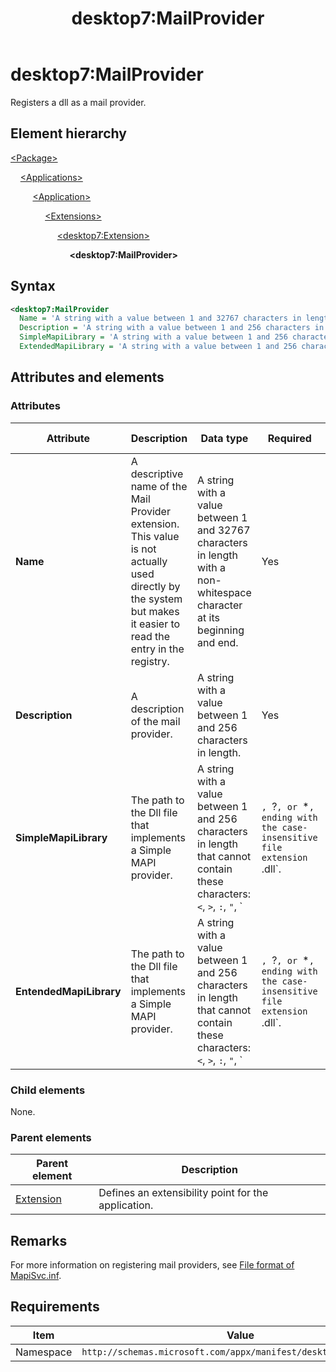 ﻿---
title: desktop7:MailProvider
description: Registers a dll as a mail provider.
ms.date: 10/15/2021
ms.topic: reference
keywords: windows 10, uwp, schema, manifest, desktop, extension 
ms.custom: 19H1
---

# desktop7:MailProvider

Registers a dll as a mail provider.

## Element hierarchy

[\<Package\>](element-package.md)

&nbsp;&nbsp;&nbsp;&nbsp;[\<Applications\>](element-applications.md)

&nbsp;&nbsp;&nbsp;&nbsp; &nbsp;&nbsp;&nbsp;&nbsp;[\<Application\>](element-application.md)

&nbsp;&nbsp;&nbsp;&nbsp; &nbsp;&nbsp;&nbsp;&nbsp; &nbsp;&nbsp;&nbsp;&nbsp;[\<Extensions\>](element-1-extensions.md)

&nbsp;&nbsp;&nbsp;&nbsp; &nbsp;&nbsp;&nbsp;&nbsp; &nbsp;&nbsp;&nbsp;&nbsp; &nbsp;&nbsp;&nbsp;&nbsp;[\<desktop7:Extension\>](element-desktop7-extension.md)

&nbsp;&nbsp;&nbsp;&nbsp; &nbsp;&nbsp;&nbsp;&nbsp; &nbsp;&nbsp;&nbsp;&nbsp; &nbsp;&nbsp;&nbsp;&nbsp; &nbsp;&nbsp;&nbsp;&nbsp;**\<desktop7:MailProvider\>**

## Syntax

```xml
<desktop7:MailProvider
  Name = 'A string with a value between 1 and 32767 characters in length with a non-whitespace character at its beginning and end.'
  Description = 'A string with a value between 1 and 256 characters in length.'
  SimpleMapiLibrary = 'A string with a value between 1 and 256 characters in length that cannot contain these characters: <, >, :, ", |, ?, or *, ending with the case-insensitive file extension ".dll".' 
  ExtendedMapiLibrary = 'A string with a value between 1 and 256 characters in length that cannot contain these characters: <, >, :, ", |, ?, or *, ending with the case-insensitive file extension ".dll".' />
```

## Attributes and elements

### Attributes

| Attribute | Description | Data type | Required | Default value |
|-|-|-|-|-|
| **Name** | A descriptive name of the Mail Provider extension. This value is not actually used directly by the system but makes it easier to read the entry in the registry. | A string with a value between 1 and 32767 characters in length with a non-whitespace character at its beginning and end. | Yes |  |
| **Description** | A description of the mail provider. | A string with a value between 1 and 256 characters in length. | Yes |  |
| **SimpleMapiLibrary** | The path to the Dll file that implements a Simple MAPI provider. | A string with a value between 1 and 256 characters in length that cannot contain these characters: `<`, `>`, `:`, `"`, `|`, `?`, or `*`, ending with the case-insensitive file extension `.dll`. | Yes |  |
| **EntendedMapiLibrary** | The path to the Dll file that implements a Simple MAPI provider. | A string with a value between 1 and 256 characters in length that cannot contain these characters: `<`, `>`, `:`, `"`, `|`, `?`, or `*`, ending with the case-insensitive file extension `.dll`. | Yes |  |

### Child elements

None.

### Parent elements

| Parent element | Description |
|-|-|
| [Extension](element-desktop7-extension.md) | Defines an extensibility point for the application. |  

## Remarks

For more information on registering mail providers, see [File format of MapiSvc.inf](/office/client-developer/outlook/mapi/file-format-of-mapisvc-inf).

## Requirements

| Item  | Value  |
|--|--|
| Namespace | `http://schemas.microsoft.com/appx/manifest/desktop/windows10/7` |
